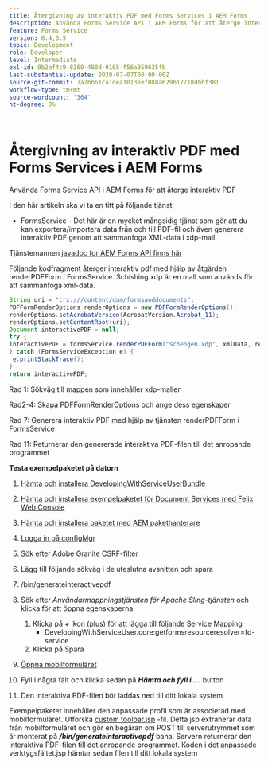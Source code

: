 ```yaml
---
title: Återgivning av interaktiv PDF med Forms Services i AEM Forms
description: Använda Forms Service API i AEM Forms för att återge interaktiv PDF
feature: Forms Service
version: 6.4,6.5
topic: Development
role: Developer
level: Intermediate
exl-id: 9b2ef4c9-8360-480d-9165-f56a959635fb
last-substantial-update: 2020-07-07T00:00:00Z
source-git-commit: 7a2bb61ca1dea1013eef088a629b17718dbbf381
workflow-type: tm+mt
source-wordcount: '364'
ht-degree: 0%

---
```


# Återgivning av interaktiv PDF med Forms Services i AEM Forms

Använda Forms Service API i AEM Forms för att återge interaktiv PDF

I den här artikeln ska vi ta en titt på följande tjänst

* FormsService - Det här är en mycket mångsidig tjänst som gör att du kan exportera/importera data från och till PDF-fil och även generera interaktiv PDF genom att sammanfoga XML-data i xdp-mall

Tjänstemannen [javadoc for AEM Forms API finns här](https://helpx.adobe.com/aem-forms/6/javadocs/com/adobe/fd/output/api/package-summary.html)

Följande kodfragment återger interaktiv pdf med hjälp av åtgärden renderPDFForm i FormsService. Schishing.xdp är en mall som används för att sammanfoga xml-data.

```java
String uri = "crx:///content/dam/formsanddocuments";
PDFFormRenderOptions renderOptions = new PDFFormRenderOptions();
renderOptions.setAcrobatVersion(AcrobatVersion.Acrobat_11);
renderOptions.setContentRoot(uri);
Document interactivePDF = null;
try {
interactivePDF = formsService.renderPDFForm("schengen.xdp", xmlData, renderOptions);
} catch (FormsServiceException e) {
 e.printStackTrace();
}
return interactivePDF;
```

Rad 1: Sökväg till mappen som innehåller xdp-mallen

Rad2-4: Skapa PDFFormRenderOptions och ange dess egenskaper

Rad 7: Generera interaktiv PDF med hjälp av tjänsten renderPDFForm i FormsService

Rad 11: Returnerar den genererade interaktiva PDF-filen till det anropande programmet

**Testa exempelpaketet på datorn**
1. [Hämta och installera DevelopingWithServiceUserBundle](/help/forms/assets/common-osgi-bundles/DevelopingWithServiceUser.jar)
1. [Hämta och installera exempelpaketet för Document Services med Felix Web Console](/help/forms/assets/common-osgi-bundles/AEMFormsDocumentServices.core-1.0-SNAPSHOT.jar)
1. [Hämta och installera paketet med AEM pakethanterare](assets/downloadinteractivepdffrommobileform.zip)

1. [Logga in på configMgr](http://localhost:4502/system/console/configMgr)
1. Sök efter Adobe Granite CSRF-filter
1. Lägg till följande sökväg i de uteslutna avsnitten och spara
1. /bin/generateinteractivepdf
1. Sök efter _Användarmappningstjänsten för Apache Sling-tjänsten_ och klicka för att öppna egenskaperna
   1. Klicka på *+* ikon (plus) för att lägga till följande Service Mapping
      * DevelopingWithServiceUser.core:getformsresourceresolver=fd-service
   1. Klicka på Spara
1. [Öppna mobilformuläret](http://localhost:4502/content/dam/formsanddocuments/schengen.xdp/jcr:content)
1. Fyll i några fält och klicka sedan på ***Hämta och fyll i....*** button
1. Den interaktiva PDF-filen bör laddas ned till ditt lokala system


Exempelpaketet innehåller den anpassade profil som är associerad med mobilformuläret. Utforska [custom toolbar.jsp](http://localhost:4502/apps/AEMFormsDemoListings/customprofiles/addImageToMobileForm/demo/customtoolbar.jsp) -fil. Detta jsp extraherar data från mobilformuläret och gör en begäran om POST till serverutrymmet som är monterat på ***/bin/generateinteractivepdf*** bana. Servern returnerar den interaktiva PDF-filen till det anropande programmet. Koden i det anpassade verktygsfältet.jsp hämtar sedan filen till ditt lokala system
